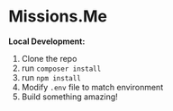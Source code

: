 # Missions.Me

**Local Development:**

1) Clone the repo
2) run `composer install`
3) run `npm install`
4) Modify `.env` file to match environment
5) Build something amazing!
